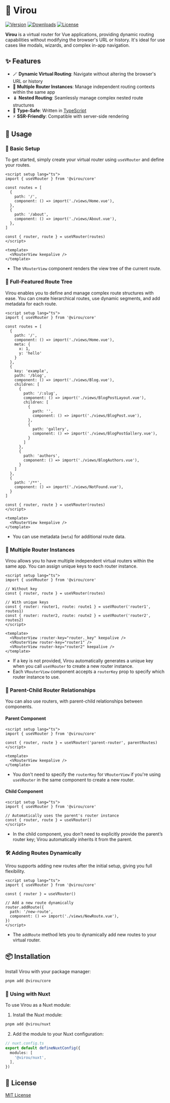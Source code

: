 # 🧭 Virou

<p>
  <a href="https://www.npmjs.com/package/@virou/core"><img src="https://img.shields.io/npm/v/@virou/core.svg?style=flat&colorA=18181B&colorB=39737d" alt="Version"></a>
  <a href="https://www.npmjs.com/package/@virou/core"><img src="https://img.shields.io/npm/dm/@virou/core.svg?style=flat&colorA=18181B&colorB=39737d" alt="Downloads"></a>
  <a href="https://github.com/tankosinn/virou/tree/main/LICENSE"><img src="https://img.shields.io/github/license/tankosinn/virou.svg?style=flat&colorA=18181B&colorB=39737d" alt="License"></a>
</p>

**Virou** is a virtual router for Vue applications, providing dynamic routing capabilities without modifying the browser's URL or history. It's ideal for use cases like modals, wizards, and complex in-app navigation.

## ✨ Features

- 🪄 **Dynamic Virtual Routing**: Navigate without altering the browser's URL or history
- 🍂 **Multiple Router Instances**: Manage independent routing contexts within the same app
- 🪆 **Nested Routing**: Seamlessly manage complex nested route structures
- 🦾 **Type-Safe**: Written in [TypeScript](https://www.typescriptlang.org/)
- ⚡ **SSR-Friendly**: Compatible with server-side rendering

## 🔮 Usage

### 🐣 Basic Setup

To get started, simply create your virtual router using `useVRouter` and define your routes.

```vue
<script setup lang="ts">
import { useVRouter } from '@virou/core'

const routes = [
  {
    path: '/',
    component: () => import('./views/Home.vue'),
  },
  {
    path: '/about',
    component: () => import('./views/About.vue'),
  },
]

const { router, route } = useVRouter(routes)
</script>

<template>
  <VRouterView keepalive />
</template>
```

- The `VRouterView` component renders the view tree of the current route.

### 💫 Full-Featured Route Tree

Virou enables you to define and manage complex route structures with ease. You can create hierarchical routes, use dynamic segments, and add metadata for each route.

```vue
<script setup lang="ts">
import { useVRouter } from '@virou/core'

const routes = [
  {
    path: '/',
    component: () => import('./views/Home.vue'),
    meta: {
      x: 1,
      y: 'hello'
    }
  },
  {
    key: 'example',
    path: '/blog',
    component: () => import('./views/Blog.vue'),
    children: [
      {
        path: '/:slug',
        component: () => import('./views/BlogPostLayout.vue'),
        children: [
          {
            path: '',
            component: () => import('./views/BlogPost.vue'),
          },
          {
            path: 'gallery',
            component: () => import('./views/BlogPostGallery.vue'),
          }
        ]
      },
      {
        path: 'authors',
        component: () => import('./views/BlogAuthors.vue'),
      }
    ]
  },
  {
    path: '/**',
    component: () => import('./views/NotFound.vue'),
  }
]

const { router, route } = useVRouter(routes)
</script>

<template>
  <VRouterView keepalive />
</template>
```

- You can use metadata (`meta`) for additional route data.

### 🌟 Multiple Router Instances

Virou allows you to have multiple independent virtual routers within the same app. You can assign unique keys to each router instance.

```vue
<script setup lang="ts">
import { useVRouter } from '@virou/core'

// Without key
const { router, route } = useVRouter(routes)

// With unique keys
const { router: router1, route: route1 } = useVRouter('router1', routes1)
const { router: router2, route: route2 } = useVRouter('router2', routes2)
</script>

<template>
  <VRouterView :router-key="router._key" keepalive />
  <VRouterView router-key="router1" />
  <VRouterView router-key="router2" keepalive />
</template>
```

- If a key is not provided, Virou automatically generates a unique key when you call `useVRouter` to create a new router instance.
- Each `VRouterView` component accepts a `routerKey` prop to specify which router instance to use.

### 🌿 Parent-Child Router Relationships

You can also use routers, with parent-child relationships between components.

#### Parent Component

```vue
<script setup lang="ts">
import { useVRouter } from '@virou/core'

const { router, route } = useVRouter('parent-router', parentRoutes)
</script>

<template>
  <VRouterView keepalive />
</template>
```

- You don't need to specify the `routerKey` for `VRouterView` if you're using `useVRouter` in the same component to create a new router.

#### Child Component

```vue
<script setup lang="ts">
import { useVRouter } from '@virou/core'

// Automatically uses the parent's router instance
const { router, route } = useVRouter()
</script>
```

- In the child component, you don’t need to explicitly provide the parent’s router key; Virou automatically inherits it from the parent.

### 🛠️ Adding Routes Dynamically

Virou supports adding new routes after the initial setup, giving you full flexibility.

```vue
<script setup lang="ts">
import { useVRouter } from '@virou/core'

const { router } = useVRouter()

// Add a new route dynamically
router.addRoute({
  path: '/new-route',
  component: () => import('./views/NewRoute.vue'),
})
</script>
```

- The `addRoute` method lets you to dynamically add new routes to your virtual router.

## 📦 Installation

Install Virou with your package manager:

```bash
pnpm add @virou/core
```

### 🧩 Using with Nuxt

To use Virou as a Nuxt module:

1. Install the Nuxt module:

```bash
pnpm add @virou/nuxt
```

2. Add the module to your Nuxt configuration:

```typescript
// nuxt.config.ts
export default defineNuxtConfig({
  modules: [
    '@virou/nuxt',
  ],
})
```

## 📝 License

[MIT License](https://github.com/tankosinn/virou/blob/main/LICENSE)
